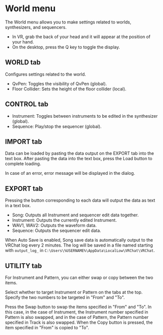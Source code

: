 # World menu

The World menu allows you to make settings related to worlds, synthesizers, and sequencers.

* In VR, grab the back of your head and it will appear at the position of your hand.
* On the desktop, press the Q key to toggle the display.

## WORLD tab

Configures settings related to the world.

* QvPen: Toggles the visibility of QvPen (global).
* Floor Collider: Sets the height of the floor collider (local).

## CONTROL tab

* Instrument: Toggles between instruments to be edited in the synthesizer (global).
* Sequence: Play/stop the sequencer (global).

## IMPORT tab

Data can be loaded by pasting the data output on the EXPORT tab into the text box.
After pasting the data into the text box, press the Load button to complete loading.

In case of an error, error message will be displayed in the dialog.

## EXPORT tab

Pressing the button corresponding to each data will output the data as text in a text box.

* Song: Outputs all Instrument and sequencer edit data together.
* Instrument: Outputs the currently edited Instrument.
* WAV1, WAV2: Outputs the waveform data.
* Sequence: Outputs the sequencer edit data.

When Auto Save is enabled, Song save data is automatically output to the VRChat log every 2 minutes.
The log will be saved in a file named starting with `output_log_` in `C:\Users\%USERNAME%\AppData\LocalLow\VRChat\VRChat`.

## UTILITY tab

For Instrument and Pattern, you can either swap or copy between the two items.

Select whether to target Instrument or Pattern on the tabs at the top.
Specify the two numbers to be targeted in "From" and "To".

Press the Swap button to swap the items specified in "From" and "To".
In this case, in the case of Instrument, the Instrument number specified in Pattern is also swapped, and in the case of Pattern, the Pattern number specified in Track is also swapped.
When the Copy button is pressed, the item specified in "From" is copied to "To".
